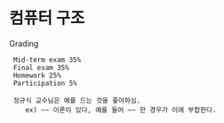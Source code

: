 # 컴퓨터 구조

Grading

``` 
 Mid-term exam 35% 
 Final exam 35% 
 Homework 25%
 Participation 5%

 정규식 교수님은 예를 드는 것을 좋아하심.
    ex) ~~ 이론이 있다, 예를 들어 ~~ 한 경우가 이에 부합한다.
```